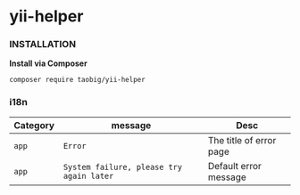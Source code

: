 # yii-helper

### INSTALLATION
**Install via Composer**  
```
composer require taobig/yii-helper

```

### i18n
| Category | message |Desc |
| ------ | ------ | ------ |
| `app` | `Error` | The title of error page |
| `app` | `System failure, please try again later` | Default error message |
